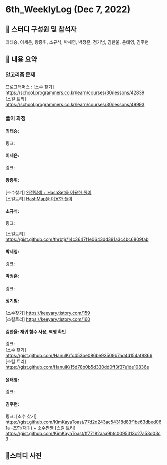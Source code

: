 # 6th_WeeklyLog (Dec 7, 2022) <br>

## 🔻 스터디 구성원 및 참석자 <br>
최태승, 이세은, 왕종휘, 소규석, 박세영, 박정훈, 정기범, 김한울, 윤태영, 김주현


## 🔻 내용 요약 <br>

### 알고리즘 문제
프로그래머스 : [소수 찾기]  https://school.programmers.co.kr/learn/courses/30/lessons/42839 <br>
               [스킬 트리] https://school.programmers.co.kr/learn/courses/30/lessons/49993

### 풀이 과정

#### 최태승:
링크:

#### 이세은: 
링크: 

#### 왕종휘:
[소수찾기] <a href="https://gist.github.com/woowang789/7c5cf55b9d854cf6fc02a68153f58dad">완전탐색 + HashSet을 이용한 풀이</a> <br>
[스킬트리] <a href="https://gist.github.com/woowang789/09b0b1d73748d28682a8ada179d28e1e">HashMap을 이용한 풀이</a>
#### 소규석: 
링크:

[스킬트리] https://gist.github.com/thrbtjr/14c3647f1e0643dd391a3c4bc6809fab
#### 박세영:
링크:

#### 박정훈:
링크:

#### 정기범: 
[소수찾기] https://keeyary.tistory.com/159 <br>
[스킬트리] https://keeyary.tistory.com/160

#### 김한울: 재귀 함수 사용, 역행 확인   
링크:   
[소수 찾기] https://gist.github.com/HanulK/fc453be086be93509b7ad4d154af8866   
[스킬 트리] https://gist.github.com/HanulK/15d78b0b5d330dd0ff3f37e1de10836e

#### 윤태영: 
링크: 

#### 김주현:
링크:
[소수 찾기]  https://gist.github.com/KimKayaToast/77d2d243ac54318d83f1be63dbed061a -조합(재귀) + 소수판별
[스킬 트리] https://gist.github.com/KimKayaToast/ff77182aaa9bfc0095313c27a53d03c3 - 
## 🔻스터디 사진 <br>

